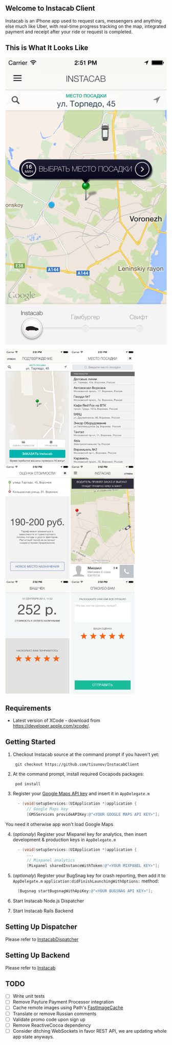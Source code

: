 ## Welcome to Instacab Client

Instacab is an iPhone app used to request cars, messengers and anything else much like Uber, with real-time progress tracking on the map, integrated payment and receipt after your ride or request is completed.

## This is What It Looks Like
![Request Screen](./readme/request.png)

<img src="./readme/confirmation.png" alt="Confirmation Screen" style="width:200px">
<img src="./readme/pickup_location.png" alt="Choosing Manual Pickup Location" style="width:200px">
<img src="./readme/fare_quote.png" alt="Fare Quote" style="width:200px">
<img src="./readme/progress.png" alt="Waiting For Pickup" style="width:200px">
<img src="./readme/receipt.png" alt="Receipt" style="width:200px">
<img src="./readme/feedback.png" alt="Feedback" style="width:200px">

## Requirements
* Latest version of XCode - download from https://developer.apple.com/xcode/.

## Getting Started

1. Checkout Instacab source at the command prompt if you haven't yet:

        git checkout https://github.com/tisunov/InstacabClient

2. At the command prompt, install required Cocapods packages:

        pod install

3. Register your [Google Maps API key](https://developers.google.com/maps/documentation/ios/start#obtaining_an_api_key) and insert it in `AppDelegate.m`

      ```Objective-C
        - (void)setupServices:(UIApplication *)application {
            // Google Maps key
            [GMSServices provideAPIKey:@"<YOUR GOOGLE MAPS API KEY>"];
      ```
  You need it otherwise app won't load Google Maps

4. (*optionaly*) Register your Mixpanel key for analytics, then insert development & production keys in `AppDelegate.m`

      ```Objective-C
        - (void)setupServices:(UIApplication *)application {
            ...
            // Mixpanel analytics
            [Mixpanel sharedInstanceWithToken:@"<YOUR MIXPANEL KEY>"];
      ```

5. (*optionaly*) Register your BugSnag key for crash reporting, then add it to `AppDelegate.m` `application:didFinishLaunchingWithOptions:` method:
  
      ```Objective-C
        [Bugsnag startBugsnagWithApiKey:@"<YOUR BUGSNAG API KEY>"];
      ```

6. Start Instacab Node.js Dispatcher
7. Start Instacab Rails Backend

## Setting Up Dispatcher

Please refer to [InstacabDispatcher](https://github.com/tisunov/InstacabDispatcher/)

## Setting Up Backend

Please refer to [Instacab](https://github.com/tisunov/Instacab/)

## TODO

- [ ] Write unit tests
- [ ] Remove Payture Payment Processor integration
- [ ] Cache remote images using Path's [FastImageCache](https://github.com/path/FastImageCache)
- [ ] Translate or remove Russian comments
- [ ] Validate promo code upon sign up
- [ ] Remove ReactiveCocoa dependency
- [ ] Consider ditching WebSockets in favor REST API, we are updating whole app state anyways.